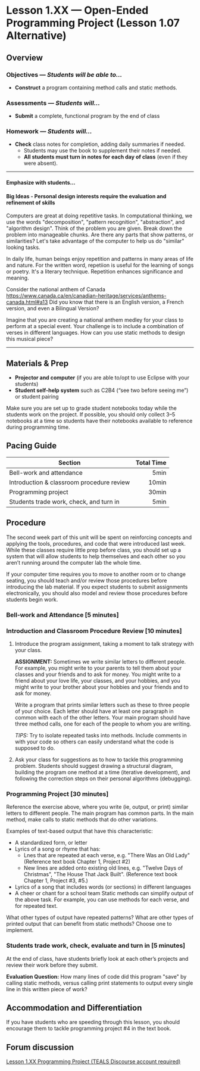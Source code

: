 Lesson 1.XX — Open-Ended Programming Project (Lesson 1.07 Alternative)
====================================================================================================

Overview
--------
### Objectives — _Students will be able to…_
- **Construct** a program containing method calls and static methods.

### Assessments — _Students will…_
- **Submit** a complete, functional program by the end of class

### Homework — _Students will…_
- **Check** class notes for completion, adding daily summaries if needed.
  - Students may use the book to supplement their notes if needed.
  - **All students must turn in notes for each day of class** (even if they were absent).

---

#### Emphasize with students...

#### Big Ideas - Personal design interests require the evaluation and refinement of skills

Computers are great at doing repetitive tasks.  In computational thinking, we use the words "decomposition", "pattern recognition", "abstraction", and "algorithm design".    Think of the problem you are given.   Break down the problem into manageable chunks.   Are there any parts that show patterns, or similarities?   Let's take advantage of the computer to help us do "similar" looking tasks.   

In daily life, human beings enjoy repetition and patterns in many areas of life and nature.   For the written word, repetiion is useful for the learning of songs or poetry.  It's a literary technique.   Repetition enhances significance and meaning.

Consider the national anthem of Canada https://www.canada.ca/en/canadian-heritage/services/anthems-canada.html#a13 
Did you know that there is an English version, a French version, and even a Bilingual Version?

Imagine that you are creating a national anthem medley for your class to perform at a special event.  Your challenge is to include a combination of verses in different languages.  How can you use static methods to design this musical piece?

---

Materials & Prep
----------------
- **Projector and computer** (if you are able to/opt to use Eclipse with your students)
- **Student self-help system** such as C2B4 (“see two before seeing me”) or student pairing

Make sure you are set up to grade student notebooks today while the students work on the project. If
possible, you should only collect 3–5 notebooks at a time so students have their notebooks available
to reference during programming time.


Pacing Guide
------------
| Section                                   | Total Time |
|-------------------------------------------|-----------:|
| Bell-work and attendance                  |       5min |
| Introduction & classroom procedure review |      10min |
| Programming project                       |      30min |
| Students trade work, check, and turn in   |       5min |


Procedure
---------
The second week part of this unit will be spent on reinforcing concepts and applying the tools,
procedures, and code that were introduced last week. While these classes require little prep before
class, you should set up a system that will allow students to help themselves and each other so you
aren’t running around the computer lab the whole time.

If your computer time requires you to move to another room or to change seating, you should teach
and/or review those procedures before introducing the lab material. If you expect students to submit
assignments electronically, you should also model and review those procedures before students begin
work.

### Bell-work and Attendance \[5 minutes\]

### Introduction and Classroom Procedure Review \[10 minutes\]

1. Introduce the program assignment, taking a moment to talk strategy with your class.

   **ASSIGNMENT:** Sometimes we write similar letters to different people. For example, you might
   write to your parents to tell them about your classes and your friends and to ask for money. You
   might write to a friend about your love life, your classes, and your hobbies, and you might write
   to your brother about your hobbies and your friends and to ask for money.

   Write a program that prints similar letters such as these to three people of your choice. Each
  letter should have at least one paragraph in common with each of the other letters. Your main
   program should have three method calls, one for each of the people to whom you are writing.

   *TIPS:* Try to isolate repeated tasks into methods. Include comments in with your code so others
   can easily understand what the code is supposed to do.

2. Ask your class for suggestions as to how to tackle this programming problem. Students should
   suggest drawing a structural diagram, building the program one method at a time (iterative
   development), and following the correction steps on their personal algorithms (debugging).

### Programming Project  \[30 minutes\]

Reference the exercise above, where you write (ie, output, or print) similar letters to different people.  The main program has common parts.  In the main method, make calls to static methods that do other variations.

Examples of text-based output that have this characteristic:
-  A standardized form, or letter
-  Lyrics of a song or rhyme that has:
    * Lnes that are repeated at each verse, e.g. "There Was an Old Lady"  (Reference text book Chapter 1, Project #2)
    * New lines are added onto existing old lines, e.g. "Twelve Days of Christmas", "The House That Jack Built". (Reference text book Chapter 1, Project #3, #5.)  
-  Lyrics of a song that includes words (or sections) in different languages
-  A cheer or chant for a school team
Static methods can simplify output of the above task.  For example, you can use methods for each verse, and for repeated text.

What other types of output have repeated patterns?
What are other types of printed output that can benefit from static methods?
Choose one to implement. 

### Students trade work, check, evaluate and turn in \[5 minutes\]
At the end of class, have students briefly look at each other’s projects and review their work
before they submit.  

**Evaluation Question:**  How many lines of code did this program "save" by calling static methods, versus calling print statements to output every single line in this written piece of work?


Accommodation and Differentiation
---------------------------------
If you have students who are speeding through this lesson, you should encourage them to tackle
programming project \#4 in the text book.


Forum discussion
---------------------------
[Lesson 1.XX Programming Project (TEALS Discourse account required)](http://forums.tealsk12.org/c/ap-cs-a-unit-1/1-XX-programming-project)
